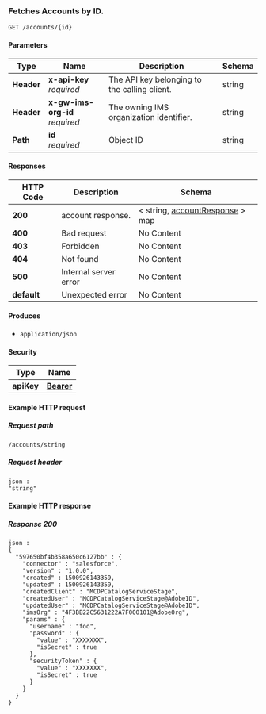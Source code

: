 
<a name="get_account_by_id"></a>
### Fetches Accounts by ID.
```
GET /accounts/{id}
```


#### Parameters

|Type|Name|Description|Schema|
|---|---|---|---|
|**Header**|**x-api-key**  <br>*required*|The API key belonging to the calling client.|string|
|**Header**|**x-gw-ims-org-id**  <br>*required*|The owning IMS organization identifier.|string|
|**Path**|**id**  <br>*required*|Object ID|string|


#### Responses

|HTTP Code|Description|Schema|
|---|---|---|
|**200**|account response.|< string, [accountResponse](../definitions/accountResponse.md#accountresponse) > map|
|**400**|Bad request|No Content|
|**403**|Forbidden|No Content|
|**404**|Not found|No Content|
|**500**|Internal server error|No Content|
|**default**|Unexpected error|No Content|


#### Produces

* `application/json`


#### Security

|Type|Name|
|---|---|
|**apiKey**|**[Bearer](security.md#bearer)**|


#### Example HTTP request

##### Request path
```
/accounts/string
```


##### Request header
```
json :
"string"
```


#### Example HTTP response

##### Response 200
```
json :
{
  "597650bf4b358a650c6127bb" : {
    "connector" : "salesforce",
    "version" : "1.0.0",
    "created" : 1500926143359,
    "updated" : 1500926143359,
    "createdClient" : "MCDPCatalogServiceStage",
    "createdUser" : "MCDPCatalogServiceStage@AdobeID",
    "updatedUser" : "MCDPCatalogServiceStage@AdobeID",
    "imsOrg" : "4F3BB22C5631222A7F000101@AdobeOrg",
    "params" : {
      "username" : "foo",
      "password" : {
        "value" : "XXXXXXX",
        "isSecret" : true
      },
      "securityToken" : {
        "value" : "XXXXXXX",
        "isSecret" : true
      }
    }
  }
}
```



